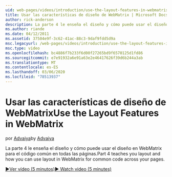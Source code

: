 ```yaml
---
uid: web-pages/videos/introduction/use-the-layout-features-in-webmatrix
title: Usar las características de diseño de WebMatrix | Microsoft Docs
author: rick-anderson
description: La parte 4 le enseña el diseño y cómo puede usar el diseño en WebMatrix para el código común en todas las páginas.
ms.author: riande
ms.date: 04/12/2011
ms.assetid: 37504e9f-3c62-41ac-88c3-9daf9fdd5d9a
msc.legacyurl: /web-pages/videos/introduction/use-the-layout-features-in-webmatrix
msc.type: video
ms.openlocfilehash: bc4886f7b233f6d00f27265bd9f6570125d1fd86
ms.sourcegitcommit: e7e91932a6e91a63e2e46417626f39d6b244a3ab
ms.translationtype: MT
ms.contentlocale: es-ES
ms.lasthandoff: 03/06/2020
ms.locfileid: "78513937"
---
```

# <a name="use-the-layout-features-in-webmatrix"></a><span data-ttu-id="a1b7d-103">Usar las características de diseño de WebMatrix</span><span class="sxs-lookup"><span data-stu-id="a1b7d-103">Use the Layout Features in WebMatrix</span></span>

<span data-ttu-id="a1b7d-104">por [Advaiya](https://twitter.com/Advaiyasolns)</span><span class="sxs-lookup"><span data-stu-id="a1b7d-104">by [Advaiya](https://twitter.com/Advaiyasolns)</span></span>

<span data-ttu-id="a1b7d-105">La parte 4 le enseña el diseño y cómo puede usar el diseño en WebMatrix para el código común en todas las páginas.</span><span class="sxs-lookup"><span data-stu-id="a1b7d-105">Part 4 teaches you layout and how you can use layout in WebMatrix for common code across your pages.</span></span>

[<span data-ttu-id="a1b7d-106">&#9654;Ver vídeo (5 minutos)</span><span class="sxs-lookup"><span data-stu-id="a1b7d-106">&#9654; Watch video (5 minutes)</span></span>](https://channel9.msdn.com/Blogs/ASP-NET-Site-Videos/use-the-layout-features-in-webmatrix)
